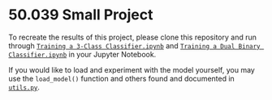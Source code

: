# 50.039 Small Project

To recreate the results of this project, please clone this repository and run through [`Training a 3-Class Classifier.ipynb`](https://github.com/han-keong/50.039-Small-Project/blob/master/Training%20a%203-Class%20Classifier.ipynb) and [`Training a Dual Binary Classifier.ipynb`](https://github.com/han-keong/50.039-Small-Project/blob/master/Training%20a%20Dual%20Binary%20Classifier.ipynb) in your Jupyter Notebook.

If you would like to load and experiment with the model yourself, you may use the `load_model()` function and others found and documented in [`utils.py`](https://github.com/han-keong/50.039-Small-Project/blob/master/utils.py).